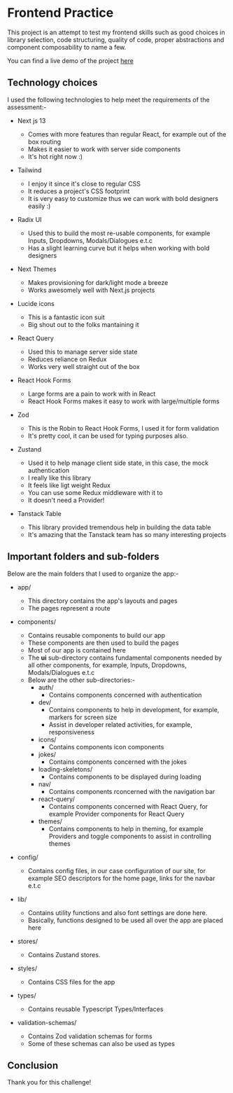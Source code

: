 # Frontend Practice

This project is an attempt to test my frontend skills such as good choices in library selection, code structuring, quality of code, proper abstractions and component composability to name a few.

You can find a live demo of the project [here](https://jokes-2.vercel.app/)

## Technology choices

I used the following technologies to help meet the requirements of the assessment:-

- Next js 13
    - Comes with more features than regular React, for example out of the box routing
    - Makes it easier to work with server side components
    - It's hot right now :)

- Tailwind
    - I enjoy it since it's close to regular CSS
    - It reduces a project's CSS footprint
    - It is very easy to customize thus we can work with bold designers easily :)

- Radix UI
    - Used this to build the most re-usable components, for example Inputs, Dropdowns, Modals/Dialogues e.t.c
    - Has a slight learning curve but it helps when working with bold designers

- Next Themes
    - Makes provisioning for dark/light mode a breeze
    - Works awesomely well with Next.js projects

- Lucide icons
    - This is a fantastic icon suit
    - Big shout out to the folks mantaining it

- React Query
    - Used this to manage server side state
    - Reduces reliance on Redux
    - Works very well straight out of the box

- React Hook Forms
    - Large forms are a pain to work with in React
    - React Hook Forms makes it easy to work with large/multiple forms

- Zod
    - This is the Robin to React Hook Forms, I used it for form validation
    - It's pretty cool, it can be used for typing purposes also.

- Zustand
    - Used it to help manage client side state, in this case, the mock authentication
    - I really like this library
    - It feels like ligt weight Redux
    - You can use some Redux middleware with it to
    - It doesn't need a Provider!

- Tanstack Table
    - This library provided tremendous help in building the data table
    - It's amazing that the Tanstack team has so many interesting projects

## Important folders and sub-folders

Below are the main folders that I used to organize the app:-

- app/
    - This directory contains the app's layouts and pages
    - The pages represent a route

- components/
    - Contains reusable components to build our app
    - These components are then used to build the pages
    - Most of our app is contained here
    - The **ui** sub-directory contains fundamental components needed by all other components, for example, Inputs, Dropdowns, Modals/Dialogues e.t.c
    - Below are the other sub-directories:-
        - auth/
            - Contains components concerned with authentication
        - dev/
            - Contains components to help in development, for example, markers for screen size
            - Assist in developer related activities, for example, responsiveness
        - icons/
            - Contains components icon components
        - jokes/
            - Contains components concerned with the jokes
        - loading-skeletons/
            - Contains components to be displayed during loading
        - nav/
            - Contains components rconcerned with the navigation bar
        - react-query/
            - Contains components concerned with React Query, for example Provider components for React Query
        - themes/
            - Contains components to help in theming, for example Providers and toggle components to assist in controlling themes

- config/
    - Contains config files, in our case configuration of our site, for example SEO descriptors for the home page, links for the navbar e.t.c

- lib/
    - Contains utility functions and also font settings are done here.
    - Basically, functions designed to be used all over the app are placed here

- stores/
    - Contains Zustand stores.

- styles/
    - Contains CSS files for the app

- types/
    - Contains reusable Typescript Types/Interfaces

- validation-schemas/
    - Contains Zod validation schemas for forms
    - Some of these schemas can also be used as types

## Conclusion

Thank you for this challenge!